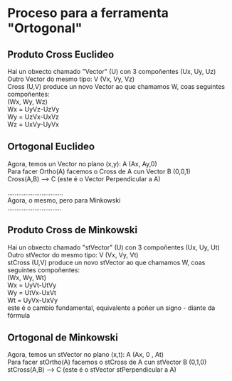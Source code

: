 # Proceso para a ferramenta "Ortogonal"

## Produto Cross Euclideo
Hai un obxecto chamado "Vector" (U) con 3 compoñentes (Ux, Uy, Uz)<br>
Outro Vector do mesmo tipo: V (Vx, Vy, Vz)<br>
Cross (U,V) produce un novo Vector ao que chamamos W, coas seguintes compoñentes: <br>
(Wx, Wy, Wz)<br>
Wx = UyVz-UzVy<br>
Wy = UzVx-UxVz<br>
Wz = UxVy-UyVx<br>

## Ortogonal Euclideo
Agora, temos un Vector no plano (x,y): A (Ax, Ay,0)<br>
Para facer Ortho(A) facemos o Cross de A cun Vector B (0,0,1)<br>
Cross(A,B) -->  C (este é o Vector Perpendicular a A)<br>

...............................<br>
Agora, o mesmo, pero para Minkowski <br>
..............................<br>

## Produto Cross de Minkowski
Hai un obxecto chamado "stVector" (U) con 3 compoñentes (Ux, Uy, Ut)<br>
Outro stVector do mesmo tipo: V (Vx, Vy, Vt)<br>
stCross (U,V) produce un novo stVector ao que chamamos W, coas seguintes compoñentes: <br>
(Wx, Wy, Wt)<br>
Wx = UyVt-UtVy<br>
Wy = UtVx-UxVt<br>
Wt =  UyVx-UxVy <br>
este é o cambio fundamental, equivalente a poñer un signo - diante da fórmula<br>

## Ortogonal de Minkowski
Agora, temos un stVector no plano (x,t): A (Ax, 0 , At)<br>
Para facer stOrtho(A) facemos o stCross de A cun stVector B (0,1,0)<br>
stCross(A,B) -->  C (este é o stVector stPerpendicular a A)<br>
